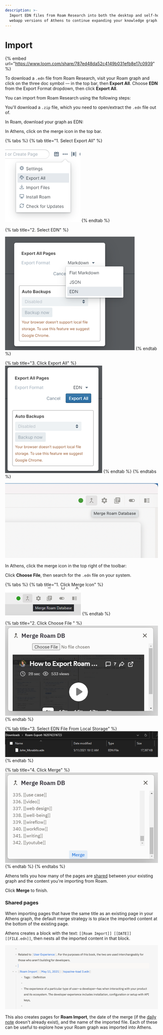 ```yaml
---
description: >-
  Import EDN files from Roam Research into both the desktop and self-hosted
  webapp versions of Athens to continue expanding your knowledge graph.
---
```


# Import

{% embed url="https://www.loom.com/share/787ed48da52c4149b031efb8e17c0939" %}

To download a `.edn` file from Roam Research, visit your Roam graph and click on the three doc symbol **⋯** in the top bar, then **Export All**. Choose **EDN** from the Export Format dropdown, then click **Export All**.

You can import from Roam Research using the following steps:

You'll download a `.zip` file, which you need to open/extract the `.edn` file out of.

In Roam, download your graph as EDN:

In Athens, click on the merge icon in the top bar.

{% tabs %}
{% tab title="1. Select Export All" %}


![](../../../.gitbook/assets/image%20%287%29.png)
{% endtab %}

{% tab title="2. Select EDN" %}


![](../../../.gitbook/assets/image%20%284%29.png)
{% endtab %}

{% tab title="3. Click Export All" %}
![](../../../.gitbook/assets/image%20%283%29.png)
{% endtab %}
{% endtabs %}

![](../../../.gitbook/assets/import.png)

In Athens, click the merge icon in the top right of the toolbar:

Click **Choose File**, then search for the `.edn` file on your system.

{% tabs %}
{% tab title="1. Click Merge Icon" %}
![](../../../.gitbook/assets/image%20%281%29.png)
{% endtab %}

{% tab title="2. Click Choose File " %}
![](../../../.gitbook/assets/image%20%286%29.png)
{% endtab %}

{% tab title="3. Select EDN File From Local Storage" %}
![](../../../.gitbook/assets/image%20%285%29.png)
{% endtab %}

{% tab title="4. Click Merge" %}
![](../../../.gitbook/assets/image.png)
{% endtab %}
{% endtabs %}

Athens tells you how many of the pages are [shared](import.md#shared-pages) between your existing graph and the content you're importing from Roam.

Click **Merge** to finish.

### Shared pages

When importing pages that have the same title as an existing page in your Athens graph, the default merge strategy is to place the imported content at the bottom of the existing page.

Athens creates a block with the text: `[[Roam Import]] [[DATE]] [[FILE.edn]]`, then nests all the imported content in that block.

![](../../../.gitbook/assets/import_shared.png)

This also creates pages for **Roam Import**, the date of the merge \(if the [daily note](daily-notes.md) doesn't already exist\), and the name of the imported file. Each of these can be useful to explore how your Roam graph was imported into Athens.

